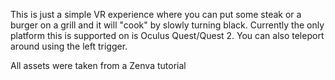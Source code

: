 This is just a simple VR experience where you can put some steak or a burger on a grill and it will "cook" by slowly turning black.
Currently the only platform this is supported on is Oculus Quest/Quest 2.
You can also teleport around using the left trigger.

All assets were taken from a Zenva tutorial
